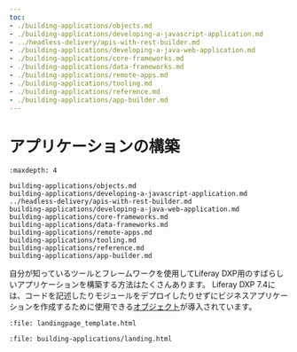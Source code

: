 ```yaml
---
toc:
- ./building-applications/objects.md
- ./building-applications/developing-a-javascript-application.md
- ../headless-delivery/apis-with-rest-builder.md
- ./building-applications/developing-a-java-web-application.md
- ./building-applications/core-frameworks.md
- ./building-applications/data-frameworks.md
- ./building-applications/remote-apps.md
- ./building-applications/tooling.md
- ./building-applications/reference.md
- ./building-applications/app-builder.md
---
```


# アプリケーションの構築

```{toctree}
:maxdepth: 4

building-applications/objects.md
building-applications/developing-a-javascript-application.md
../headless-delivery/apis-with-rest-builder.md
building-applications/developing-a-java-web-application.md
building-applications/core-frameworks.md
building-applications/data-frameworks.md
building-applications/remote-apps.md
building-applications/tooling.md
building-applications/reference.md
building-applications/app-builder.md
```

自分が知っているツールとフレームワークを使用してLiferay DXP用のすばらしいアプリケーションを構築する方法はたくさんあります。 Liferay DXP 7.4には、コードを記述したりモジュールをデプロイしたりせずにビジネスアプリケーションを作成するために使用できる[オブジェクト](building-applications/objects.md)が導入されています。

```{raw} html
:file: landingpage_template.html
```

```{raw} html
:file: building-applications/landing.html
```
